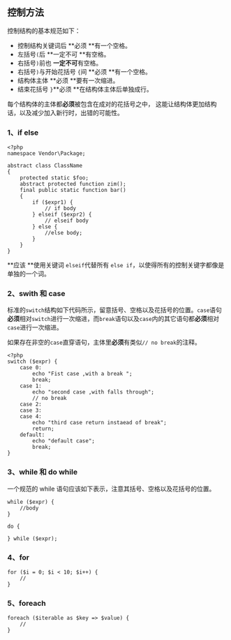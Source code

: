 ## 控制方法

控制结构的基本规范如下：

* 控制结构关键词后 **必须 **有一个空格。
* 左括号`(`后 **一定不可 **有空格。
* 右括号`)`前也 **一定不可**有空格。
* 右括号`)`与开始花括号 `{`间 **必须 **有一个空格。
* 结构体主体 **必须 **要有一次缩进。
* 结束花括号 `}`**必须 **在结构体主体后单独成行。

每个结构体的主体都**必须**被包含在成对的花括号之中， 这能让结构体更加结构话，以及减少加入新行时，出错的可能性。

### 1、if else

```
<?php
namespace Vendor\Package;

abstract class ClassName
{
    protected static $foo;
    abstract protected function zim();
    final public static function bar()
    {
        if ($expr1) {
            // if body
        } elseif ($expr2) {
            // elseif body
        } else {
            //else body;  
        }
    }
}
```

**应该 **使用关键词 `elseif`代替所有 `else if`，以使得所有的控制关键字都像是单独的一个词。

### 2、swith 和 case

标准的`switch`结构如下代码所示，留意括号、空格以及花括号的位置。`case`语句**必须**相对`switch`进行一次缩进，而`break`语句以及`case`内的其它语句都**必须**相对`case`进行一次缩进。

如果存在非空的`case`直穿语句，主体里**必须**有类似`// no break`的注释。

```
<?php
switch ($expr) {
    case 0:
        echo "Fist case ,with a break ";
        break;
    case 1:
        echo "second case ,with falls through";
        // no break
    case 2:
    case 3:
    case 4:
        echo "third case return instaead of break";
        return;
    default:
        echo "default case";
        break;  
}
```

### 3、while 和 do while

一个规范的 while 语句应该如下表示，注意其括号、空格以及花括号的位置。

```
while ($expr) {
    //body
}

do {

} while ($expr);
```

### 4、for

```
for ($i = 0; $i < 10; $i++) {
    //
}
```

### 5、foreach

```
foreach ($iterable as $key => $value) {
    //
}

```



